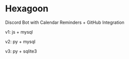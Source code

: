 # Hexagoon
Discord Bot with Calendar Reminders + GitHub Integration

v1: js + mysql

v2: py + mysql

v3: py + sqlite3

